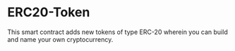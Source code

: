 # ERC20-Token
This smart contract adds new tokens of type ERC-20 wherein you can build and name your own cryptocurrency.
